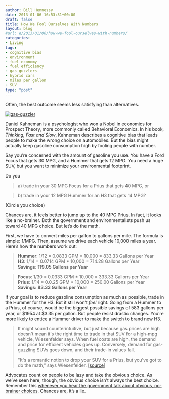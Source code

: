 ```yaml
---
author: Bill Hennessy
date: 2013-01-06 16:53:31+00:00
draft: false
title: How We Fool Ourselves With Numbers
layout: blog
#url: e/2013/01/06/how-we-fool-ourselves-with-numbers/
categories:
- Living
tags:
- cognitive bias
- environment
- fuel economy
- fuel efficiency
- gas guzzlers
- hybrid cars
- miles per gallon
- SUV
type: "post"
---
```


Often, the best outcome seems less satisfying than alternatives.  

[![gas-guzzler](https://ludicrite.files.wordpress.com/2013/01/gas-guzzler_thumb.jpg)
](https://ludicrite.files.wordpress.com/2013/01/gas-guzzler.jpg)

Daniel Kahneman is a psychologist who won a Nobel in economics for Prospect Theory, more commonly called Behavioral Economics. In his book, _Thinking, Fast and Slow_, Kahneman describes a cognitive bias that leads people to make the wrong choice on automobiles. But the bias might actually keep gasoline consumption high by fooling people with number. 

Say you’re concerned with the amount of gasoline you use. You have a Ford Focus that gets 30 MPG, and a Hummer that gets 12 MPG. You need a huge SUV, but you want to minimize your environmental footprint. 

Do you  

> a) trade in your 30 MPG Focus for a Prius that gets 40 MPG, or 
> 
> 

> b) trade in your 12 MPG Hummer for an H3 that gets 14 MPG?
> 
> 

(Circle you choice) 

Chances are, it feels better to jump up to the 40 MPG Prius. In fact, it looks like a no-brainer. Both the government and environmentalists push us toward 40 MPG choice. But let’s do the math.  

First, we have to convert miles per gallon to gallons per mile. The formula is simple: 1/MPG. Then, assume we drive each vehicle 10,000 miles a year. Here’s how the numbers work out: 

> **Hummer**: 1/12 = 0.0833 GPM * 10,000 = 833.33 Gallons per Year  
**H3**: 1/14 = 0.0714 GPM * 10,000 = 714.28 Gallons per Year  
**Savings: 119.05 Gallons per Year**  

> 
> 

> **Focus**: 1/30 = 0.0333 GPM * 10,000 = 333.33 Gallons per Year  
**Prius**: 1/14 = 0.0.25 GPM * 10,000 = 250.00 Gallons per Year  
**Savings: 83.33 Gallons per Year**
> 
> 

If your goal is to reduce gasoline consumption as much as possible, trade in the Hummer for the H3. But it still won’t _feel_ right. Going from a Hummer to a Prius, of course, would be the biggest possible savings of 583 gallons per year, or $1954 at $3.35 per gallon. But people resist drastic changes. You’re more likely to entice a Hummer driver to make the switch to brand new H3.  

> It might sound counterintuitive, but just because gas prices are high doesn't mean it's the right time to trade in that SUV for a high-mpg vehicle, Wiesenfelder says. When fuel costs are high, the demand and price for efficient vehicles goes up. Conversely, demand for gas-guzzling SUVs goes down, and their trade-in values fall. 
> 
> "It's a romantic notion to drop your SUV for a Prius, but you've got to do the math," says Wiesenfelder. [[source](https://www.businessinsider.com/high-mpg-car-cheaper-than-a-hybrid-2013-1)]
> 
> 

Advocates count on people to be lazy and take the obvious choice. As we’ve seen here, though, the obvious choice isn’t always the best choice. Remember this [whenever you hear the government talk about obvious, no-brainer choices](https://hennessysview.com/2012/12/28/how-psychological-biases-make-good-government-unlikely/). Chances are, it’s a lie.
